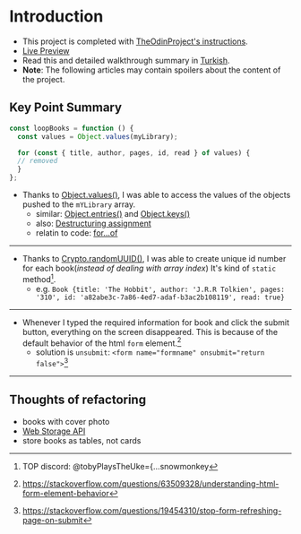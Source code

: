 # Introduction
- This project is completed with [TheOdinProject's instructions](https://www.theodinproject.com/paths/full-stack-javascript/courses/javascript/lessons/library). 
- [Live Preview](https://talipakcelik.github.io/library/)
- Read this and detailed walkthrough summary in [Turkish](https://github.com/talipakcelik/library/blob/main/README.tr.md).
- **Note**: The following articles may contain spoilers about the content of the project.

## Key Point Summary
```js
const loopBooks = function () {
  const values = Object.values(myLibrary);

  for (const { title, author, pages, id, read } of values) {
  // removed
  }
};
```
- Thanks to [Object.values()](https://developer.mozilla.org/tr/docs/Web/JavaScript/Reference/Global_Objects/Object/values), I was able to access the values of the objects pushed to the `mYLibrary` array.
  - similar: [Object.entries()](https://developer.mozilla.org/en-US/docs/Web/JavaScript/Reference/Global_Objects/Object/entries) and [Object.keys()](https://developer.mozilla.org/en-US/docs/Web/JavaScript/Reference/Global_Objects/Object/keys)
  - also: [Destructuring assignment](https://developer.mozilla.org/en-US/docs/Web/JavaScript/Reference/Operators/Destructuring_assignment)
  - relatin to code: [for...of](https://developer.mozilla.org/en-US/docs/Web/JavaScript/Reference/Statements/for...of)
---
- Thanks to [Crypto.randomUUID()](https://devdocs.io/dom/crypto/randomuuid), I was able to create unique id number for each book(*instead of dealing with array index*) It's kind of `static` method[^1]. 
  - e.g. `Book {title: 'The Hobbit', author: 'J.R.R Tolkien', pages: '310', id: 'a82abe3c-7a86-4ed7-adaf-b3ac2b108119', read: true}`
---
- Whenever I typed the required information for book and click the submit button, everything on the screen disappeared. This is because of the default behavior of the html `form` element.[^2]
  - solution is `unsubmit`: `<form name="formname" onsubmit="return false">`[^3]

[^1]: TOP discord: @tobyPlaysTheUke={...snowmonkey
[^2]: https://stackoverflow.com/questions/63509328/understanding-html-form-element-behavior
[^3]: https://stackoverflow.com/questions/19454310/stop-form-refreshing-page-on-submit
---
## Thoughts of refactoring 
- books with cover photo
- [Web Storage API](https://developer.mozilla.org/en-US/docs/Web/API/Web_Storage_API)
- store books as tables, not cards
